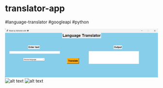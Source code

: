 # translator-app
#language-translator #googleapi #python



![alt text](https://github.com/Abhi-gits/translator-app/blob/main/img/Screenshot%20-1.png?raw=true)
![alt text](https://github.com/Abhi-gits/translator-app/blob/main/img/Screenshot-2.png?raw=true)
![alt text](https://github.com/Abhi-gits/translator-app/blob/main/img/Screenshot-3.png?raw=true)